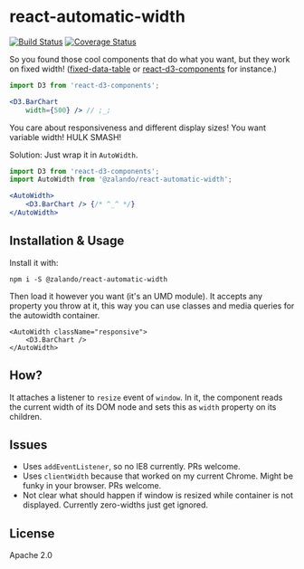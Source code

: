 # react-automatic-width

[![Build Status](https://travis-ci.org/zalando/react-automatic-width.svg?branch=master)](https://travis-ci.org/zalando/react-automatic-width) [![Coverage Status](https://coveralls.io/repos/github/zalando/react-automatic-width/badge.svg?branch=master)](https://coveralls.io/github/zalando/react-automatic-width?branch=master)

So you found those cool components that do what you want, but they work on fixed width! ([fixed-data-table](https://facebook.github.io/fixed-data-table/) or [react-d3-components](https://github.com/codesuki/react-d3-components) for instance.)

~~~ jsx
import D3 from 'react-d3-components';

<D3.BarChart
    width={500} /> // ;_;
~~~

You care about responsiveness and different display sizes! You want variable width! HULK SMASH!

Solution: Just wrap it in `AutoWidth`.

~~~ jsx
import D3 from 'react-d3-components';
import AutoWidth from '@zalando/react-automatic-width';

<AutoWidth>
    <D3.BarChart /> {/* ^_^ */}
</AutoWidth>
~~~

## Installation & Usage

Install it with:

    npm i -S @zalando/react-automatic-width

Then load it however you want (it's an UMD module). It accepts any property you throw at it, this way you can use classes and media queries for the autowidth container.


    <AutoWidth className="responsive">
        <D3.BarChart />
    </AutoWidth>


## How?

It attaches a listener to `resize` event of `window`. In it, the component reads the current width of its DOM node and sets this as `width` property on its children.

## Issues

* Uses `addEventListener`, so no IE8 currently. PRs welcome.
* Uses `clientWidth` because that worked on my current Chrome. Might be funky in your browser. PRs welcome.
* Not clear what should happen if window is resized while container is not displayed. Currently zero-widths just get ignored.

## License

Apache 2.0
